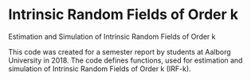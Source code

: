 # Intrinsic Random Fields of Order k
Estimation and Simulation of Intrinsic Random Fields of Order k

This code was created for a semester report by students at Aalborg University in 2018. The code defines functions, used for estimation and simulation of Intrinsic Random Fields of Order k (IRF-k). 
